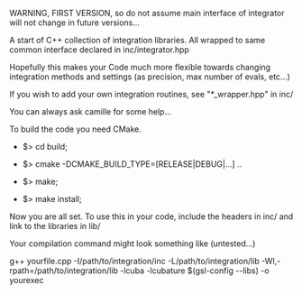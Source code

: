 
WARNING, FIRST VERSION, so do not assume main interface of integrator will not change in future versions...

A start of C++ collection of integration libraries. All wrapped to same common interface
declared in inc/integrator.hpp

Hopefully this makes your Code much more flexible towards changing integration methods and
settings (as precision, max number of evals, etc...)

If you wish to add your own integration routines, see "*_wrapper.hpp" in inc/

You can always ask camille for some help...


To build the code you need CMake.

  -  $> cd build;

  -  $> cmake -DCMAKE_BUILD_TYPE=[RELEASE|DEBUG|...] ..

  -  $> make;

  -  $> make install;


Now you are all set. To use this in your code, include the headers in inc/
and link to the libraries in lib/

Your compilation command might look something like (untested...)

g++ yourfile.cpp -I/path/to/integration/inc -L/path/to/integration/lib -Wl,-rpath=/path/to/integration/lib -lcuba -lcubature $(gsl-config --libs) -o yourexec


